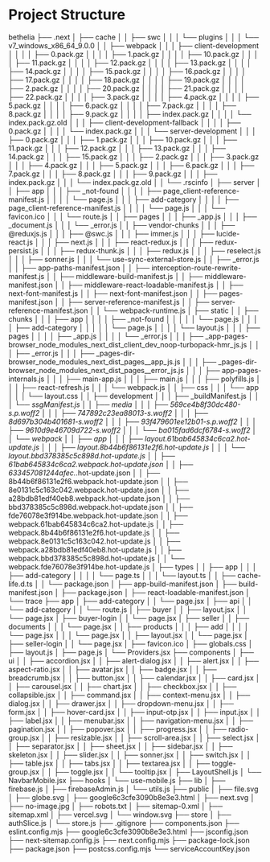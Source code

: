 # Project Structure

bethelia
├── .next
│   ├── cache
│   │   ├── swc
│   │   │   └── plugins
│   │   │       └── v7_windows_x86_64_9.0.0
│   │   ├── webpack
│   │   │   ├── client-development
│   │   │   │   ├── 0.pack.gz
│   │   │   │   ├── 1.pack.gz
│   │   │   │   ├── 10.pack.gz
│   │   │   │   ├── 11.pack.gz
│   │   │   │   ├── 12.pack.gz
│   │   │   │   ├── 13.pack.gz
│   │   │   │   ├── 14.pack.gz
│   │   │   │   ├── 15.pack.gz
│   │   │   │   ├── 16.pack.gz
│   │   │   │   ├── 17.pack.gz
│   │   │   │   ├── 18.pack.gz
│   │   │   │   ├── 19.pack.gz
│   │   │   │   ├── 2.pack.gz
│   │   │   │   ├── 20.pack.gz
│   │   │   │   ├── 21.pack.gz
│   │   │   │   ├── 22.pack.gz
│   │   │   │   ├── 3.pack.gz
│   │   │   │   ├── 4.pack.gz
│   │   │   │   ├── 5.pack.gz
│   │   │   │   ├── 6.pack.gz
│   │   │   │   ├── 7.pack.gz
│   │   │   │   ├── 8.pack.gz
│   │   │   │   ├── 9.pack.gz
│   │   │   │   ├── index.pack.gz
│   │   │   │   └── index.pack.gz.old
│   │   │   ├── client-development-fallback
│   │   │   │   ├── 0.pack.gz
│   │   │   │   └── index.pack.gz
│   │   │   └── server-development
│   │   │       ├── 0.pack.gz
│   │   │       ├── 1.pack.gz
│   │   │       ├── 10.pack.gz
│   │   │       ├── 11.pack.gz
│   │   │       ├── 12.pack.gz
│   │   │       ├── 13.pack.gz
│   │   │       ├── 14.pack.gz
│   │   │       ├── 15.pack.gz
│   │   │       ├── 2.pack.gz
│   │   │       ├── 3.pack.gz
│   │   │       ├── 4.pack.gz
│   │   │       ├── 5.pack.gz
│   │   │       ├── 6.pack.gz
│   │   │       ├── 7.pack.gz
│   │   │       ├── 8.pack.gz
│   │   │       ├── 9.pack.gz
│   │   │       ├── index.pack.gz
│   │   │       └── index.pack.gz.old
│   │   └── .rscinfo
│   ├── server
│   │   ├── app
│   │   │   ├── _not-found
│   │   │   │   ├── page_client-reference-manifest.js
│   │   │   │   └── page.js
│   │   │   ├── add-category
│   │   │   │   ├── page_client-reference-manifest.js
│   │   │   │   └── page.js
│   │   │   └── favicon.ico
│   │   │       └── route.js
│   │   ├── pages
│   │   │   ├── _app.js
│   │   │   ├── _document.js
│   │   │   └── _error.js
│   │   ├── vendor-chunks
│   │   │   ├── @reduxjs.js
│   │   │   ├── @swc.js
│   │   │   ├── immer.js
│   │   │   ├── lucide-react.js
│   │   │   ├── next.js
│   │   │   ├── react-redux.js
│   │   │   ├── redux-persist.js
│   │   │   ├── redux-thunk.js
│   │   │   ├── redux.js
│   │   │   ├── reselect.js
│   │   │   ├── sonner.js
│   │   │   └── use-sync-external-store.js
│   │   ├── _error.js
│   │   ├── app-paths-manifest.json
│   │   ├── interception-route-rewrite-manifest.js
│   │   ├── middleware-build-manifest.js
│   │   ├── middleware-manifest.json
│   │   ├── middleware-react-loadable-manifest.js
│   │   ├── next-font-manifest.js
│   │   ├── next-font-manifest.json
│   │   ├── pages-manifest.json
│   │   ├── server-reference-manifest.js
│   │   ├── server-reference-manifest.json
│   │   └── webpack-runtime.js
│   ├── static
│   │   ├── chunks
│   │   │   ├── app
│   │   │   │   ├── _not-found
│   │   │   │   │   └── page.js
│   │   │   │   ├── add-category
│   │   │   │   │   └── page.js
│   │   │   │   └── layout.js
│   │   │   ├── pages
│   │   │   │   ├── _app.js
│   │   │   │   └── _error.js
│   │   │   ├── _app-pages-browser_node_modules_next_dist_client_dev_noop-turbopack-hmr_js.js
│   │   │   ├── _error.js
│   │   │   ├── _pages-dir-browser_node_modules_next_dist_pages__app_js.js
│   │   │   ├── _pages-dir-browser_node_modules_next_dist_pages__error_js.js
│   │   │   ├── app-pages-internals.js
│   │   │   ├── main-app.js
│   │   │   ├── main.js
│   │   │   ├── polyfills.js
│   │   │   ├── react-refresh.js
│   │   │   └── webpack.js
│   │   ├── css
│   │   │   └── app
│   │   │       └── layout.css
│   │   ├── development
│   │   │   ├── _buildManifest.js
│   │   │   └── _ssgManifest.js
│   │   ├── media
│   │   │   ├── 569ce4b8f30dc480-s.p.woff2
│   │   │   ├── 747892c23ea88013-s.woff2
│   │   │   ├── 8d697b304b401681-s.woff2
│   │   │   ├── 93f479601ee12b01-s.p.woff2
│   │   │   ├── 9610d9e46709d722-s.woff2
│   │   │   └── ba015fad6dcf6784-s.woff2
│   │   └── webpack
│   │       ├── app
│   │       │   ├── layout.61bab645834c6ca2.hot-update.js
│   │       │   ├── layout.8b44b6f86131e2f6.hot-update.js
│   │       │   └── layout.bbd378385c5c898d.hot-update.js
│   │       ├── 61bab645834c6ca2.webpack.hot-update.json
│   │       ├── 633457081244afec._.hot-update.json
│   │       ├── 8b44b6f86131e2f6.webpack.hot-update.json
│   │       ├── 8e0131c5c163c042.webpack.hot-update.json
│   │       ├── a28bdb81edf40eb8.webpack.hot-update.json
│   │       ├── bbd378385c5c898d.webpack.hot-update.json
│   │       ├── fde76078e3f914be.webpack.hot-update.json
│   │       ├── webpack.61bab645834c6ca2.hot-update.js
│   │       ├── webpack.8b44b6f86131e2f6.hot-update.js
│   │       ├── webpack.8e0131c5c163c042.hot-update.js
│   │       ├── webpack.a28bdb81edf40eb8.hot-update.js
│   │       ├── webpack.bbd378385c5c898d.hot-update.js
│   │       └── webpack.fde76078e3f914be.hot-update.js
│   ├── types
│   │   ├── app
│   │   │   ├── add-category
│   │   │   │   └── page.ts
│   │   │   └── layout.ts
│   │   ├── cache-life.d.ts
│   │   └── package.json
│   ├── app-build-manifest.json
│   ├── build-manifest.json
│   ├── package.json
│   ├── react-loadable-manifest.json
│   └── trace
├── app
│   ├── add-category
│   │   └── page.jsx
│   ├── api
│   │   └── add-category
│   │       └── route.js
│   ├── buyer
│   │   ├── layout.jsx
│   │   └── page.jsx
│   ├── buyer-login
│   │   └── page.jsx
│   ├── seller
│   │   ├── documents
│   │   │   └── page.jsx
│   │   ├── products
│   │   │   ├── add
│   │   │   │   └── page.jsx
│   │   │   └── page.jsx
│   │   ├── layout.jsx
│   │   └── page.jsx
│   ├── seller-login
│   │   └── page.jsx
│   ├── favicon.ico
│   ├── globals.css
│   ├── layout.js
│   ├── page.js
│   └── Providers.jsx
├── components
│   ├── ui
│   │   ├── accordion.jsx
│   │   ├── alert-dialog.jsx
│   │   ├── alert.jsx
│   │   ├── aspect-ratio.jsx
│   │   ├── avatar.jsx
│   │   ├── badge.jsx
│   │   ├── breadcrumb.jsx
│   │   ├── button.jsx
│   │   ├── calendar.jsx
│   │   ├── card.jsx
│   │   ├── carousel.jsx
│   │   ├── chart.jsx
│   │   ├── checkbox.jsx
│   │   ├── collapsible.jsx
│   │   ├── command.jsx
│   │   ├── context-menu.jsx
│   │   ├── dialog.jsx
│   │   ├── drawer.jsx
│   │   ├── dropdown-menu.jsx
│   │   ├── form.jsx
│   │   ├── hover-card.jsx
│   │   ├── input-otp.jsx
│   │   ├── input.jsx
│   │   ├── label.jsx
│   │   ├── menubar.jsx
│   │   ├── navigation-menu.jsx
│   │   ├── pagination.jsx
│   │   ├── popover.jsx
│   │   ├── progress.jsx
│   │   ├── radio-group.jsx
│   │   ├── resizable.jsx
│   │   ├── scroll-area.jsx
│   │   ├── select.jsx
│   │   ├── separator.jsx
│   │   ├── sheet.jsx
│   │   ├── sidebar.jsx
│   │   ├── skeleton.jsx
│   │   ├── slider.jsx
│   │   ├── sonner.jsx
│   │   ├── switch.jsx
│   │   ├── table.jsx
│   │   ├── tabs.jsx
│   │   ├── textarea.jsx
│   │   ├── toggle-group.jsx
│   │   ├── toggle.jsx
│   │   └── tooltip.jsx
│   ├── LayoutShell.js
│   └── NavbarMobile.jsx
├── hooks
│   └── use-mobile.js
├── lib
│   ├── firebase.js
│   ├── firebaseAdmin.js
│   └── utils.js
├── public
│   ├── file.svg
│   ├── globe.svg
│   ├── google6c3cfe3090b8e3e3.html
│   ├── next.svg
│   ├── no-image.jpg
│   ├── robots.txt
│   ├── sitemap-0.xml
│   ├── sitemap.xml
│   ├── vercel.svg
│   └── window.svg
├── store
│   ├── authSlice.js
│   └── store.js
├── .gitignore
├── components.json
├── eslint.config.mjs
├── google6c3cfe3090b8e3e3.html
├── jsconfig.json
├── next-sitemap.config.js
├── next.config.mjs
├── package-lock.json
├── package.json
├── postcss.config.mjs
└── serviceAccountKey.json
